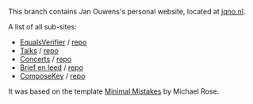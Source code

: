 This branch contains Jan Ouwens's personal website, located at [jqno.nl](http://jqno.nl).

A list of all sub-sites:
* [EqualsVerifier](https://jqno.nl/equalsverifier/) / [repo](https://github.com/jqno/equalsverifier)
* [Talks](https://jqno.nl/talks/) / [repo](https://github.com/jqno/talks)
* [Concerts](https://jqno.nl/concerts/) / [repo](https://github.com/jqno/concerts)
* [Brief en leed](https://jqno.nl/briefenleed/) / [repo](https://github.com/jqno/briefenleed)
* [ComposeKey](https://jqno.nl/ComposeKey.alfredsnippets/) / [repo](https://github.com/jqno/ComposeKey.alfredsnippets)

It was based on the template [Minimal Mistakes](https://mmistakes.github.io/minimal-mistakes/) by Michael Rose.

